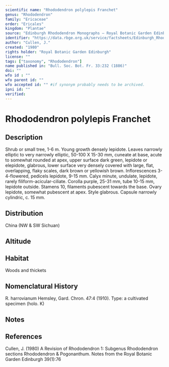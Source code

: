 ```yaml
---
scientific name: "Rhododendron polylepis Franchet"
genus: "Rhododendron"
family: "Ericaceae"
order: "Ericales"
kingdom: "Plantae"
source: "Edinburgh Rhododendron Monographs – Royal Botanic Garden Edinburgh"
identifier: "https://data.rbge.org.uk/service/factsheets/Edinburgh_Rhododendron_Monographs.xhtml"
author: "Cullen, J."
created: "1980"
rights holder: "Royal Botanic Garden Edinburgh"
license: ""
tags: ["taxonomy", "Rhododendron"]
name published in: "Bull. Soc. Bot. Fr. 33:232 (1886)"
doi: ""
wfo id : ""
wfo parent id: ""
wfo accepted id: "" #if synonym probably needs to be archived.                      
ipni id: ""
verified:
---
```


                       

# Rhododendron polylepis Franchet

## Description
Shrub or small tree, 1-6 m. Young growth densely lepidote. Leaves narrowly elliptic to very narrowly elliptic, 50-100 X 15-30 mm, cuneate at base, acute to somewhat rounded at apex, upper surface dark green, lepidote or elepidote, glabrous, lower surface very densely covered with large, flat, overlapping, flaky scales, dark brown or yellowish brown. Inflorescences 3-4-flowered, pedicels lepidote, 9-15 mm. Calyx minute, undulate, lepidote, rarely filiform-acicular-ciliate. Corolla purple, 25-31 mm, tube 10-15 mm, lepidote outside. Stamens 10, filaments pubescent towards the base. Ovary lepidote, somewhat pubescent at apex. Style glabrous. Capsule narrowly cylindric, c. 15 mm.

## Distribution
China (NW & SW Sichuan)

## Altitude


## Habitat
Woods and thickets

## Nomenclatural History
R. harrovianum Hemsley, Gard. Chron. 47:4 (1910). Type: a cultivated specimen (holo. K)
                       
## Notes


## References

Cullen, J. (1980) A Revision of Rhododendron 1: Subgenus Rhododendron sections Rhododendron & Pogonanthum. Notes from the Royal Botanic Garden Edinburgh 39(1):76
